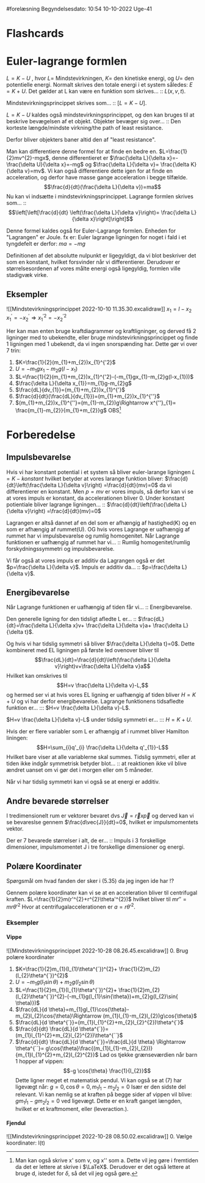 #forelæsning 
Begyndelsesdato: 10:54   10-10-2022   Uge-41
# Flashcards


# Euler-lagrange formlen
$L=K-U$ , hvor $L=$ Mindstevirkningen, $K=$ den kinetiske energi, og $U=$ den potentielle energi.
Normalt skrives den totale energi i et system således: $E=K+U$. 
Det gælder at L kan være en funktion som skrives... :: $L(x,v,t)$.
<!--SR:!2022-12-11,47,296-->

Mindstevirkningsprincippet skrives som... :: $\left[L=K-U\right]$.
<!--SR:!2022-10-29,15,294-->

$L=K-U$ kaldes også mindstevirkningsprincippet, og den kan bruges til at beskrive bevægelsen af et objekt.
Objekter bevæger sig over... :: Den korteste længde/mindste virkning/the path of least resistance.
<!--SR:!2022-11-24,30,270-->
Derfor bliver objekters baner altid den af "least resistance".

Man kan differentiere denne formel for at finde en bedre en.
$L=\frac{1}{2}mv^{2}-mgx$, denne differentieret er $\frac{\delta L}{\delta x}=- \frac{\delta U}{\delta x}=-mg$ og $\frac{\delta L}{\delta v}= \frac{\delta K}{\delta v}=mv$. Vi kan også differentiere dette igen for at finde en acceleration, og derfor have masse gange acceleration i begge tilfælde.
$$\frac{d}{dt}(\frac{\delta L}{\delta v})=ma$$
Nu kan vi indsætte i mindstevirkningsprincippet.
Lagrange formlen skrives som... :: $$\left[\left[\frac{d}{dt} \left(\frac{\delta L}{\delta v}\right)= \frac{\delta L}{\delta x}\right]\right]$$
<!--SR:!2022-12-23,56,310-->
Denne formel kaldes også for Euler-Lagrange formlen. Enheden for "Lagrangen" er Joule.
fx er: Euler lagrange ligningen for noget i fald i et tyngdefelt er derfor: $ma=-mg$ 

Definitionen af det absolutte nulpunkt er ligegyldigt, da vi blot beskriver det som en konstant, hvilket forsvinder når vi differentierer. Derudover er størrelsesordenen af vores målte energi også ligegyldig, formlen ville stadigvæk virke.

## Eksempler
![[Mindstevirkningsprincippet 2022-10-10 11.35.30.excalidraw]]
$x_{1}=l-x_{2}$
$x_{1}^{'}=-x_{2}^{'} \Rightarrow x_{1}^{'2}=-x_{2}^{'2}$ 

Her kan man enten bruge kraftdiagrammer og kraftligninger, og derved få 2 ligninger med to ubekendte, eller bruge mindstevirkningsprincippet og finde 1 ligningen med 1 ubekendt, da vi ingen snorspænding har.
Dette gør vi over 7 trin:
1. $K=\frac{1}{2}(m_{1}+m_{2})x_{1}^{'2}$
2. $U=-m_{1}gx_{1}-m_{2}g(l-x_{1})$ 
3. $L=\frac{1}{2}(m_{1}+m_{2})x_{1}^{'2}-(-m_{1}gx_{1}-m_{2}g(l-x_{1}))$ 
4. $\frac{\delta L}{\delta x_{1}}=m_{1}g-m_{2}g$
5. $\frac{dL}{dv_{1}}=(m_{1}+m_{2})x_{1}^{'}$ 
6. $\frac{d}{dt}(\frac{dL}{dv_{1}})=(m_{1}+m_{2})x_{1}^{''}$
7. $(m_{1}+m_{2})x_{1}^{''}=(m_{1}-m_{2})g\Rightarrow x^{''}_{1}= \frac{m_{1}-m_{2}}{m_{1}+m_{2}}g$ 
OBS[^1]

# Forberedelse
## Impulsbevarelse
Hvis vi har konstant potential i et system så bliver euler-larange ligningen $L=K-konstant$ hvilket betyder at vores larange funktion bliver:
$\frac{d}{dt}\left(\frac{\delta L}{\delta v}\right) =\frac{d}{dt}(mv)=0$ da vi differentierer en konstant. 
Men $p=mv$ er vores impuls, så derfor kan vi se at vores impuls er konstant, da accelerationen bliver 0.
Under konstant potientiale bliver lagrange ligningen... :: $\frac{d}{dt}\left(\frac{\delta L}{\delta v}\right) =\frac{d}{dt}(mv)=0$
<!--SR:!2022-11-30,36,276-->

Lagrangen er altså dannet af en del som er afhængig af hastighed(K) og en som er afhængig af rummet(U). OG hvis vores Lagrange er uafhængig af rummet har vi impulsbevarelse og rumlig homogenitet.
Når Lagrange funktionen er uafhængig af rummet har vi... :: Rumlig homogenitet/rumlig forskydningssymmetri og impulsbevarelse.
<!--SR:!2022-11-29,35,276-->

Vi får også at vores impuls er additiv da Lagrangen også er det $p=\frac{\delta L}{\delta v}$.
Impuls er additiv da... :: $p=\frac{\delta L}{\delta v}$.
<!--SR:!2022-12-13,49,296-->

## Energibevarelse
Når Lagrange funktionen er uafhængig af tiden får vi... :: Energibevarelse.
<!--SR:!2022-12-10,46,296-->
Den generelle ligning for den tidsligt afledte L er... :: $\frac{dL}{dt}=\frac{\delta L}{\delta x}v+ \frac{\delta L}{\delta v}a+ \frac{\delta L}{\delta t}$.
<!--SR:!2022-11-02,5,218-->
Og hvis vi har tidslig symmetri så bliver $\frac{\delta L}{\delta t}=0$.
Dette kombineret med EL ligningen på første led ovenover bliver til $$\frac{dL}{dt}=\frac{d}{dt}\left(\frac{\delta L}{\delta v}\right)v+\frac{\delta L}{\delta v}a$$
Hvilket kan omskrives til $$H=v \frac{\delta L}{\delta v}-L,$$
og hermed ser vi at hvis vores EL ligning er uafhængig af tiden bliver $H=K+U$ og vi har derfor energibevarelse.
Lagrange funktionens tidsafledte funktion er... ::: $H=v \frac{\delta L}{\delta v}-L$.
<!--SR:!2022-12-01,37,256!2022-12-14,50,296-->
$H=v \frac{\delta L}{\delta v}-L$ under tidslig symmetri er... ::: $H=K+U$.
<!--SR:!2022-12-12,48,296!2022-12-04,40,278-->

Hvis der er flere variabler som L er afhængig af i rummet bliver Hamilton liningen: $$H=\sum_{i}q'_{i} \frac{\delta L}{\delta q'_{1}}-L$$
Hvilket bare viser at alle variablerne skal summes.
Tidslig symmetri, eller at tiden ikke indgår symmetrisk betyder blot... :: at reaktionen ikke vil blive ændret uanset om vi gør det i morgen eller om 5 måneder.
<!--SR:!2022-12-03,39,276-->
Når vi har tidslig symmetri kan vi også se at energi er additiv.

## Andre bevarede størrelser
I tredimensionelt rum er vektorer bevaret dvs $\vec{J}=\vec{r}x \vec{p}$ og derved kan vi se bevareslse gennem $\frac{d\vec{J}}{dt}=0$, hvilket er impulsmomentets vektor.

Der er 7 bevarede størrelser i alt, de er... :: Impuls i 3 forskellige dimensioner, impulsmomentet J i tre forskellige dimensioner og energi.
<!--SR:!2022-12-09,45,296-->

## Polære Koordinater
Spørgsmål om hvad fanden der sker i (5.35) da jeg ingen ide har !?

Gennem polære koordinater kan vi se at en acceleration bliver til centrifugal kraften.
$L=\frac{1}{2}m(r'^{2}+r^{2}\theta'^{2})$ hvilket bliver til $mr''=mr \theta '^{2}$ 
Hvor at centrifugalaccelerationen er $a=r \theta'^{2}$.

### Eksempler
#### Vippe
![[Mindstevirkningsprincippet 2022-10-28 08.26.45.excalidraw]]
0. Brug polære koordinater
1. $K=\frac{1}{2}m_{1}(l_{1}\theta^{´})^{2}+ \frac{1}{2}m_{2}(l_{2}\theta^{´})^{2}$  
2. $U=-m_{1}g(l_{1}\sin{\theta})+m_{2}g(l_{2}\sin{ \theta})$ 
3. $L=\frac{1}{2}m_{1}(l_{1}\theta^{´})^{2}+ \frac{1}{2}m_{2}(l_{2}\theta^{´})^{2}-(-m_{1}g(l_{1}\sin{\theta})+m_{2}g(l_{2}\sin{ \theta)})$
4. $\frac{dL}{d \theta}=m_{1}gl_{1}\cos{\theta}-m_{2}l_{2}\cos{\theta}\Rightarrow (m_{1}l_{1}-m_{2}l_{2})g\cos{\theta}$  
5. $\frac{dL}{d \theta^{´}}=(m_{1}l_{1}^{2}+m_{2}l_{2}^{2})\theta^{´}$
6. $\frac{d}{dt} \frac{dL}{d \theta^{´}}=(m_{1}l_{1}^{2}+m_{2}l_{2}^{2})\theta^{´´}$
7. $\frac{d}{dt} \frac{dL}{d \theta^{´}}=\frac{dL}{d \theta} \Rightarrow \theta^{´´}= g\cos{\theta}\frac{(m_{1}l_{1}-m_{2}l_{2})}{m_{1}l_{1}^{2}+m_{2}l_{2}^{2}}$ 
Lad os tjekke grænseværdien når barn 1 hopper af vippen:
$$-g \cos{\theta} \frac{1}{l_{2}}$$
Dette ligner meget et matematisk pendul.
Vi kan også se at (7) har ligevægt når: $g=0,\cos{\theta}=0,m_{1}l_{1}-m_{2}l_{2}=0$
Især er den sidste del relevant. Vi kan nemlig se at kraften på begge sider af vippen vil blive: $gm_{1}l_{1}-gm_{2}l_{2}=0$ ved ligevægt. Dette er en kraft ganget længden, hvilket er et kraftmoment, eller (leveraction.).

#### Fjendul
![[Mindstevirkningsprincippet 2022-10-28 08.50.02.excalidraw]]
0. Vælge koordinater: l(t)


[^1]: Man kan også skrive x' som v, og x'' som a. Dette vil jeg gøre i fremtiden da det er lettere at skrive i $\LaTeX$. Derudover er det også lettere at bruge d, istedet for $\delta$, så det vil jeg også gøre.